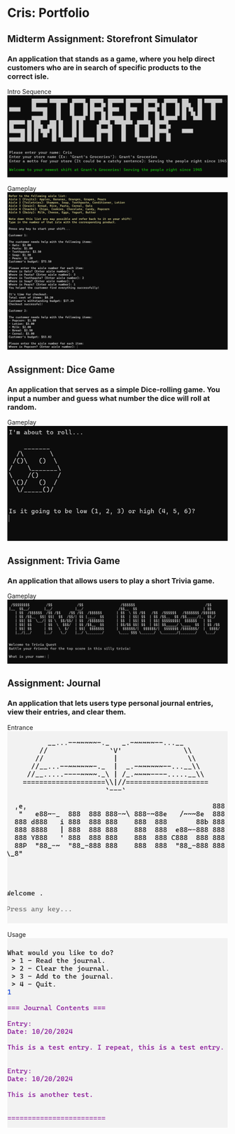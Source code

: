 # Cris: Portfolio

## Midterm Assignment: Storefront Simulator
### An application that stands as a game, where you help direct customers who are in search of specific products to the correct isle.

Intro Sequence
![Screenshot of the opening sequence for Storefront Simulator](/Storefront-Intro.png)


Gameplay
![Screenshot of the opening sequence for Storefront Simulator](/Store-Gameplay.png)


## Assignment: Dice Game
### An application that serves as a simple Dice-rolling game. You input a number and guess what number the dice will roll at random.

Gameplay
![Screenshot of the opening sequence for Storefront Simulator](/j-diceintro.png)



## Assignment: Trivia Game
### An application that allows users to play a short Trivia game.

Gameplay
![Screenshot of the opening sequence for Storefront Simulator](/j-triviaintro.png)



## Assignment: Journal
### An application that lets users type personal journal entries, view their entries, and clear them.

Entrance
![Screenshot of the opening sequence for Storefront Simulator](/journalintro.png)


Usage
![Screenshot of the opening sequence for Storefront Simulator](/journaldemonstraton.png)
